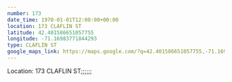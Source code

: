 ```yaml
---
number: 173
date_time: 1970-01-01T12:00:00+00:00
location: 173 CLAFLIN ST
latitude: 42.401586651057755
longitude: -71.16983771844293
type: CLAFLIN ST
google_maps_link: https://maps.google.com/?q=42.401586651057755,-71.16983771844293
---
```


Location: 173 CLAFLIN ST;;;;;;
